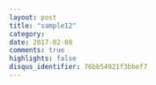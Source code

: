 ```yaml
---
layout: post
title: "sample12"
category: 
date: 2017-02-08
comments: true
highlights: false
disqus_identifier: 76bb54921f3bbef7
---
```


